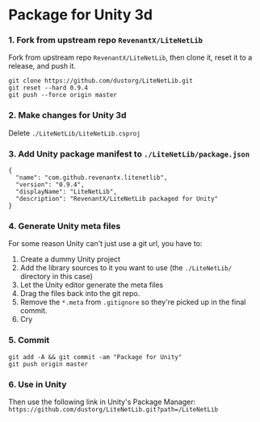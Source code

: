 # Package for Unity 3d

### 1. Fork from upstream repo `RevenantX/LiteNetLib`
Fork from upstream repo `RevenantX/LiteNetLib`, then clone it, reset it to a release, and push it.

	git clone https://github.com/dustorg/LiteNetLib.git
	git reset --hard 0.9.4
	git push --force origin master

### 2. Make changes for Unity 3d
Delete `./LiteNetLib/LiteNetLib.csproj`

### 3. Add Unity package manifest to `./LiteNetLib/package.json`
    {
      "name": "com.github.revenantx.litenetlib",
      "version": "0.9.4",
      "displayName": "LiteNetLib",
      "description": "RevenantX/LiteNetLib packaged for Unity"
    }

### 4. Generate Unity meta files
For some reason Unity can't just use a git url, you have to:
1. Create a dummy Unity project
2. Add the library sources to it you want to use (the `./LiteNetLib/` directory in this case)
3. Let the Unity editor generate the meta files
4. Drag the files back into the git repo. 
5. Remove the `*.meta` from `.gitignore` so they're picked up in the final commit.
6. Cry

### 5. Commit
    git add -A && git commit -am "Package for Unity"
    git push origin master

### 6. Use in Unity
Then use the following link in Unity's Package Manager:
`https://github.com/dustorg/LiteNetLib.git?path=/LiteNetLib`
